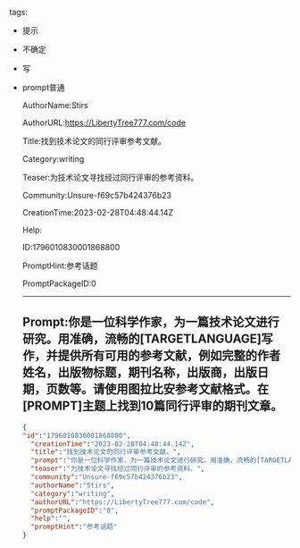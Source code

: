   tags: 
- 提示
- 不确定
- 写
- prompt普通

  AuthorName:Stirs

  AuthorURL:https://LibertyTree777.com/code

  Title:找到技术论文的同行评审参考文献。

  Category:writing

  Teaser:为技术论文寻找经过同行评审的参考资料。

  Community:Unsure-f69c57b424376b23

  CreationTime:2023-02-28T04:48:44.14Z

  Help:

  ID:1796010830001868800

  PromptHint:参考话题

  PromptPackageID:0

  ---

  ## Prompt:你是一位科学作家，为一篇技术论文进行研究。用准确，流畅的[TARGETLANGUAGE]写作，并提供所有可用的参考文献，例如完整的作者姓名，出版物标题，期刊名称，出版商，出版日期，页数等。请使用图拉比安参考文献格式。在[PROMPT]主题上找到10篇同行评审的期刊文章。

  ```json
  {
  "id":"1796010830001868800",
    "creationTime":"2023-02-28T04:48:44.14Z",
    "title":"找到技术论文的同行评审参考文献。",
    "prompt":"你是一位科学作家，为一篇技术论文进行研究。用准确，流畅的[TARGETLANGUAGE]写作，并提供所有可用的参考文献，例如完整的作者姓名，出版物标题，期刊名称，出版商，出版日期，页数等。请使用图拉比安参考文献格式。在[PROMPT]主题上找到10篇同行评审的期刊文章。",
    "teaser":"为技术论文寻找经过同行评审的参考资料。",
    "community":"Unsure-f69c57b424376b23",
    "authorName":"Stirs",
    "category":"writing",
    "authorURL":"https://LibertyTree777.com/code",
    "promptPackageID":"0",
    "help":"",
    "promptHint":"参考话题"
  }
  ```
